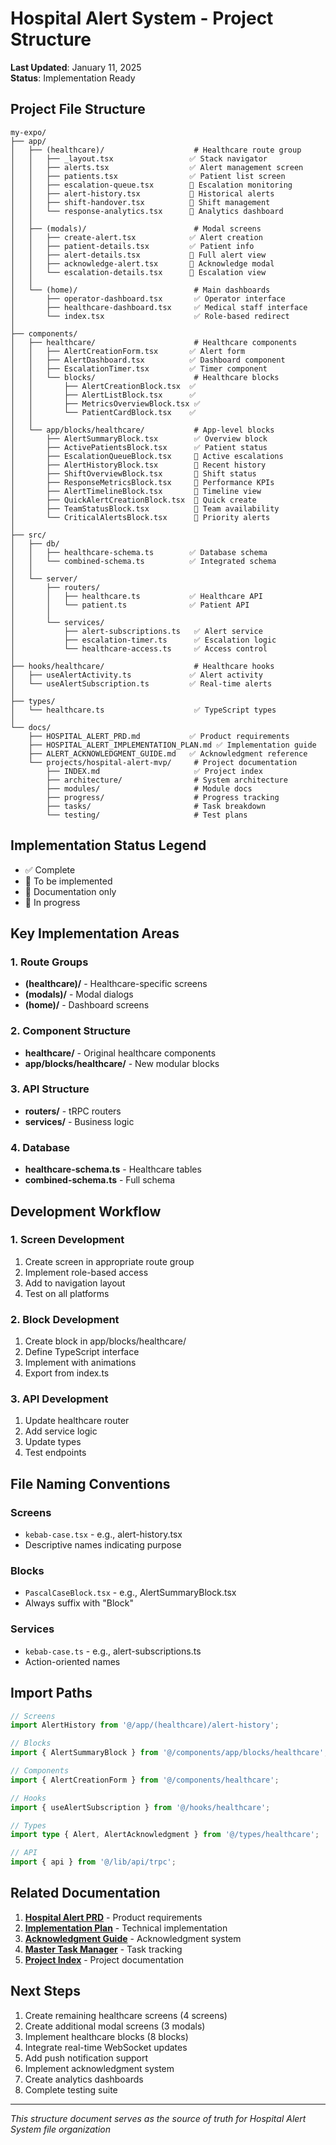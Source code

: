 # Hospital Alert System - Project Structure

**Last Updated**: January 11, 2025  
**Status**: Implementation Ready

## Project File Structure

```
my-expo/
├── app/
│   ├── (healthcare)/                    # Healthcare route group
│   │   ├── _layout.tsx                 ✅ Stack navigator
│   │   ├── alerts.tsx                  ✅ Alert management screen
│   │   ├── patients.tsx                ✅ Patient list screen
│   │   ├── escalation-queue.tsx        🚧 Escalation monitoring
│   │   ├── alert-history.tsx           🚧 Historical alerts
│   │   ├── shift-handover.tsx          🚧 Shift management
│   │   └── response-analytics.tsx      🚧 Analytics dashboard
│   │
│   ├── (modals)/                        # Modal screens
│   │   ├── create-alert.tsx            ✅ Alert creation
│   │   ├── patient-details.tsx         ✅ Patient info
│   │   ├── alert-details.tsx           🚧 Full alert view
│   │   ├── acknowledge-alert.tsx       🚧 Acknowledge modal
│   │   └── escalation-details.tsx      🚧 Escalation view
│   │
│   └── (home)/                          # Main dashboards
│       ├── operator-dashboard.tsx       ✅ Operator interface
│       ├── healthcare-dashboard.tsx     ✅ Medical staff interface
│       └── index.tsx                    ✅ Role-based redirect
│
├── components/
│   ├── healthcare/                      # Healthcare components
│   │   ├── AlertCreationForm.tsx       ✅ Alert form
│   │   ├── AlertDashboard.tsx          ✅ Dashboard component
│   │   ├── EscalationTimer.tsx         ✅ Timer component
│   │   └── blocks/                      # Healthcare blocks
│   │       ├── AlertCreationBlock.tsx  ✅
│   │       ├── AlertListBlock.tsx      ✅
│   │       ├── MetricsOverviewBlock.tsx ✅
│   │       └── PatientCardBlock.tsx    ✅
│   │
│   └── app/blocks/healthcare/           # App-level blocks
│       ├── AlertSummaryBlock.tsx        ✅ Overview block
│       ├── ActivePatientsBlock.tsx      ✅ Patient status
│       ├── EscalationQueueBlock.tsx     🚧 Active escalations
│       ├── AlertHistoryBlock.tsx        🚧 Recent history
│       ├── ShiftOverviewBlock.tsx       🚧 Shift status
│       ├── ResponseMetricsBlock.tsx     🚧 Performance KPIs
│       ├── AlertTimelineBlock.tsx       🚧 Timeline view
│       ├── QuickAlertCreationBlock.tsx  🚧 Quick create
│       ├── TeamStatusBlock.tsx          🚧 Team availability
│       └── CriticalAlertsBlock.tsx      🚧 Priority alerts
│
├── src/
│   ├── db/
│   │   ├── healthcare-schema.ts        ✅ Database schema
│   │   └── combined-schema.ts          ✅ Integrated schema
│   │
│   └── server/
│       ├── routers/
│       │   ├── healthcare.ts           ✅ Healthcare API
│       │   └── patient.ts              ✅ Patient API
│       │
│       └── services/
│           ├── alert-subscriptions.ts   ✅ Alert service
│           ├── escalation-timer.ts      ✅ Escalation logic
│           └── healthcare-access.ts     ✅ Access control
│
├── hooks/healthcare/                    # Healthcare hooks
│   ├── useAlertActivity.ts             ✅ Alert activity
│   └── useAlertSubscription.ts         ✅ Real-time alerts
│
├── types/
│   └── healthcare.ts                    ✅ TypeScript types
│
└── docs/
    ├── HOSPITAL_ALERT_PRD.md           ✅ Product requirements
    ├── HOSPITAL_ALERT_IMPLEMENTATION_PLAN.md ✅ Implementation guide
    ├── ALERT_ACKNOWLEDGMENT_GUIDE.md   ✅ Acknowledgment reference
    └── projects/hospital-alert-mvp/     # Project documentation
        ├── INDEX.md                     ✅ Project index
        ├── architecture/                # System architecture
        ├── modules/                     # Module docs
        ├── progress/                    # Progress tracking
        ├── tasks/                       # Task breakdown
        └── testing/                     # Test plans
```

## Implementation Status Legend
- ✅ Complete
- 🚧 To be implemented
- 📝 Documentation only
- 🔄 In progress

## Key Implementation Areas

### 1. Route Groups
- **(healthcare)/** - Healthcare-specific screens
- **(modals)/** - Modal dialogs
- **(home)/** - Dashboard screens

### 2. Component Structure
- **healthcare/** - Original healthcare components
- **app/blocks/healthcare/** - New modular blocks

### 3. API Structure
- **routers/** - tRPC routers
- **services/** - Business logic

### 4. Database
- **healthcare-schema.ts** - Healthcare tables
- **combined-schema.ts** - Full schema

## Development Workflow

### 1. Screen Development
1. Create screen in appropriate route group
2. Implement role-based access
3. Add to navigation layout
4. Test on all platforms

### 2. Block Development
1. Create block in app/blocks/healthcare/
2. Define TypeScript interface
3. Implement with animations
4. Export from index.ts

### 3. API Development
1. Update healthcare router
2. Add service logic
3. Update types
4. Test endpoints

## File Naming Conventions

### Screens
- `kebab-case.tsx` - e.g., alert-history.tsx
- Descriptive names indicating purpose

### Blocks
- `PascalCaseBlock.tsx` - e.g., AlertSummaryBlock.tsx
- Always suffix with "Block"

### Services
- `kebab-case.ts` - e.g., alert-subscriptions.ts
- Action-oriented names

## Import Paths

```typescript
// Screens
import AlertHistory from '@/app/(healthcare)/alert-history';

// Blocks
import { AlertSummaryBlock } from '@/components/app/blocks/healthcare';

// Components
import { AlertCreationForm } from '@/components/healthcare';

// Hooks
import { useAlertSubscription } from '@/hooks/healthcare';

// Types
import type { Alert, AlertAcknowledgment } from '@/types/healthcare';

// API
import { api } from '@/lib/api/trpc';
```

## Related Documentation

1. **[Hospital Alert PRD](./HOSPITAL_ALERT_PRD.md)** - Product requirements
2. **[Implementation Plan](./HOSPITAL_ALERT_IMPLEMENTATION_PLAN.md)** - Technical implementation
3. **[Acknowledgment Guide](./ALERT_ACKNOWLEDGMENT_GUIDE.md)** - Acknowledgment system
4. **[Master Task Manager](./docs/multi-agent/MASTER_TASK_MANAGER.md)** - Task tracking
5. **[Project Index](./docs/projects/hospital-alert-mvp/INDEX.md)** - Project documentation

## Next Steps

1. Create remaining healthcare screens (4 screens)
2. Create additional modal screens (3 modals)
3. Implement healthcare blocks (8 blocks)
4. Integrate real-time WebSocket updates
5. Add push notification support
6. Implement acknowledgment system
7. Create analytics dashboards
8. Complete testing suite

---

*This structure document serves as the source of truth for Hospital Alert System file organization*